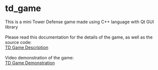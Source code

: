 # td_game

This is a mini Tower Defense game made using C++ language with Qt GUI library<br>
<br>
Please read this documentation for the details of the game, as well as the source code:<br>
[TD Game Description](td_game_description.pdf)<br>
<br>
Video demonstration of the game:<br>
[TD Game Demonstration](https://youtu.be/GLkcOq6tYJk)
